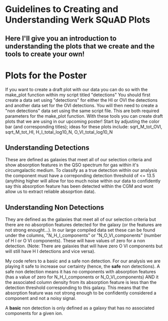 # Guidelines to Creating and Understanding Werk SQuAD Plots
## Here I'll give you an introduction to understanding the plots that we create and the tools to create your own!

# Plots for the Poster
If you want to create a draft plot with our data you can do so with the make_plot function within my script titled "detections"
You should first create a data set using "detections" for either the HI or OVI the detections and another data set for the OVI detections. You will then need to create a "non detections" data set using the same script file. This are both required parameters for the make_plot function. With these tools you can create draft plots that we are using in our upcoming poster!
Start by adjusting the color bar (and corresponding titles); ideas for these plots include: sqrt_M_tot_OVI, sqrt_M_tot_HI, H_I_total_log10_N, O_VI_total_log10_N

## Understanding Detections
These are defined as galaxies that meet all of our selection criteria and show absorption features in the QSO spectrum for gas within it's circumgalactic medium. To classify as a true detection within our analysis the component must have a correponding detection threshold of <= 13.5 (anything higher will allow for too much noise within our data to confidently say this absorption feature has been detected within the CGM and wont allow us to extract reliable absoprtion data).

## Understanding Non Detections
They are defined as the galaxies that meet all of our selection criteria but there are no absorption features detected for the galaxy (or the features are not strong enought...). In our large compiled data set these can be found under the columns, "N_H_I_components" or "N_O_VI_components" (number of H I or O VI components). These will have values of zero for a non detection. (Note: There are galaxies that will have zero O VI components but will still have H I detections and vice versa).

My code refers to a basic and a safe non detection.
For our analysis we are playing it safe to increase our certainty (hence, the **safe** non detections). A safe non detection means it has no components with absorption features (has a value of zero for N_H_I_components or N_O_VI_components) AND it the associated column density from its absorption feature is less than the detection threshold corresponding to this galaxy. This means that the absorption feature was not strong enough to be confidently considered a component and not a noisy signal.

A **basic** non detection is only defined as a galaxy that has no associated components for a given ion.
